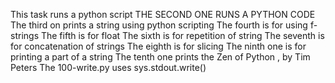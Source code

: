 This task runs a python script
THE SECOND ONE RUNS A PYTHON CODE
The third on prints a string using python scripting
The fourth is for using f-strings
The fifth is for float
The sixth is for repetition of string
The seventh is for concatenation of strings
The eighth is for slicing
The ninth one is for printing a part of a string
The tenth one prints the Zen of Python , by Tim Peters
The 100-write.py uses sys.stdout.write()
